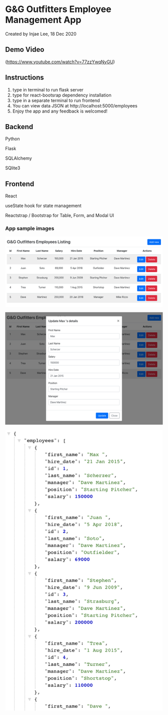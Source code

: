 # G&G Outfitters Employee Management App

Created by Injae Lee, 18 Dec 2020

## Demo Video
(https://www.youtube.com/watch?v=77zzYwqNyGU)

## Instructions

1. type <npm run start-flask> in terminal to run flask server
2. type <npm install> for react-bootsrap dependency installation
3. type <npm start> in a separate terminal to run frontend
4. You can view data JSON at http://localhost:5000/employees
5. Enjoy the app and any feedback is welcomed! 

## Backend

Python

Flask

SQLAlchemy

SQlite3

## Frontend

React

useState hook for state management

Reactstrap / Bootstrap for Table, Form, and Modal UI

### App sample images 

![home](./public/EmployeeMgmtApp_Home.png)

![update](./public/EmployeeMgmtApp_Update.png)

![data](./public/EmployeeMgmtApp_JSON.png)
